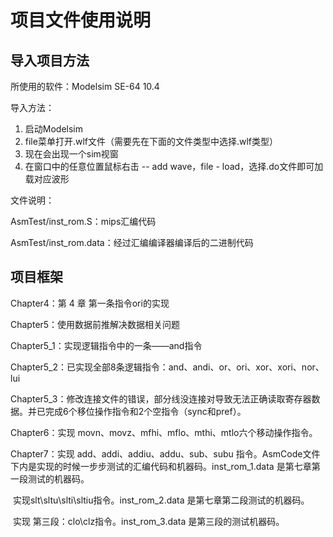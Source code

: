 # 项目文件使用说明

## 导入项目方法

所使用的软件：Modelsim SE-64 10.4

导入方法：

1. 启动Modelsim
2. file菜单打开.wlf文件（需要先在下面的文件类型中选择.wlf类型）
3. 现在会出现一个sim视窗
4. 在窗口中的任意位置鼠标右击 -- add wave，file - load，选择.do文件即可加载对应波形

文件说明：

AsmTest/inst_rom.S：mips汇编代码

AsmTest/inst_rom.data：经过汇编编译器编译后的二进制代码

## 项目框架

Chapter4：第 4 章 第一条指令ori的实现

Chapter5：使用数据前推解决数据相关问题

Chapter5_1：实现逻辑指令中的一条——and指令

Chapter5_2：已实现全部8条逻辑指令：and、andi、or、ori、xor、xori、nor、lui

Chapter5_3：修改连接文件的错误，部分线没连接对导致无法正确读取寄存器数据。并已完成6个移位操作指令和2个空指令（sync和pref）。

Chapter6：实现 movn、movz、mfhi、mflo、mthi、mtlo六个移动操作指令。

Chapter7：实现 add、addi、addiu、addu、sub、subu 指令。AsmCode文件下内是实现的时候一步步测试的汇编代码和机器码。inst_rom_1.data 是第七章第一段测试的机器码。

​					实现slt\sltu\slti\sltiu指令。inst_rom_2.data 是第七章第二段测试的机器码。

​					实现 第三段：clo\clz指令。inst_rom_3.data 是第三段的测试机器码。